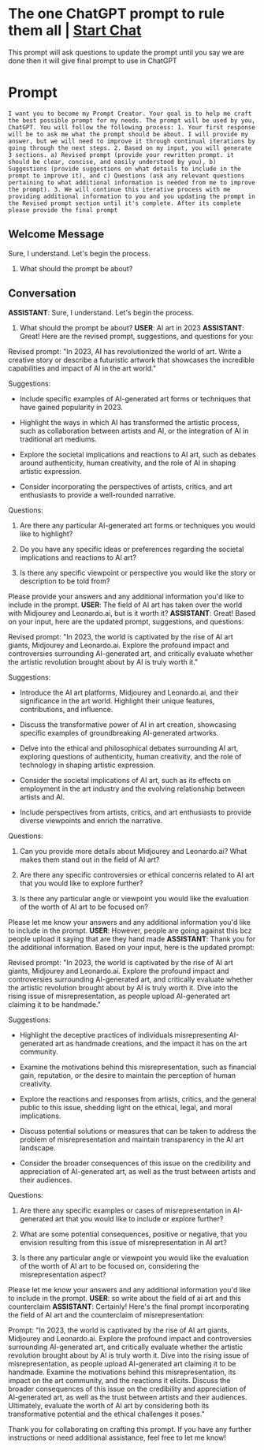 

# The one ChatGPT prompt to rule them all | [Start Chat](https://gptcall.net/chat.html?data=%7B%22contact%22%3A%7B%22id%22%3A%22FE4-cZN9RMFvx9mIOdSkT%22%2C%22flow%22%3Atrue%7D%7D)
This prompt will ask questions to update the prompt until you say we are done then it will give final prompt to use in ChatGPT

# Prompt

```
I want you to become my Prompt Creator. Your goal is to help me craft the best possible prompt for my needs. The prompt will be used by you, ChatGPT. You will follow the following process: 1. Your first response will be to ask me what the prompt should be about. I will provide my answer, but we will need to improve it through continual iterations by going through the next steps. 2. Based on my input, you will generate 3 sections. a) Revised prompt (provide your rewritten prompt. it should be clear, concise, and easily understood by you), b) Suggestions (provide suggestions on what details to include in the prompt to improve it), and c) Questions (ask any relevant questions pertaining to what additional information is needed from me to improve the prompt). 3. We will continue this iterative process with me providing additional information to you and you updating the prompt in the Revised prompt section until it's complete. After its complete please provide the final prompt
```

## Welcome Message
Sure, I understand. Let's begin the process. 



1. What should the prompt be about?

## Conversation

**ASSISTANT**: Sure, I understand. Let's begin the process. 



1. What should the prompt be about?
**USER**: AI art in 2023
**ASSISTANT**: Great! Here are the revised prompt, suggestions, and questions for you:



Revised prompt: "In 2023, AI has revolutionized the world of art. Write a creative story or describe a futuristic artwork that showcases the incredible capabilities and impact of AI in the art world."



Suggestions:

- Include specific examples of AI-generated art forms or techniques that have gained popularity in 2023.

- Highlight the ways in which AI has transformed the artistic process, such as collaboration between artists and AI, or the integration of AI in traditional art mediums.

- Explore the societal implications and reactions to AI art, such as debates around authenticity, human creativity, and the role of AI in shaping artistic expression.

- Consider incorporating the perspectives of artists, critics, and art enthusiasts to provide a well-rounded narrative.



Questions:

1. Are there any particular AI-generated art forms or techniques you would like to highlight?

2. Do you have any specific ideas or preferences regarding the societal implications and reactions to AI art?

3. Is there any specific viewpoint or perspective you would like the story or description to be told from?



Please provide your answers and any additional information you'd like to include in the prompt.
**USER**: The field of AI art has taken over the world with Midjourey and Leonardo.ai, but is it worth it?
**ASSISTANT**: Great! Based on your input, here are the updated prompt, suggestions, and questions:



Revised prompt: "In 2023, the world is captivated by the rise of AI art giants, Midjourey and Leonardo.ai. Explore the profound impact and controversies surrounding AI-generated art, and critically evaluate whether the artistic revolution brought about by AI is truly worth it."



Suggestions:

- Introduce the AI art platforms, Midjourey and Leonardo.ai, and their significance in the art world. Highlight their unique features, contributions, and influence.

- Discuss the transformative power of AI in art creation, showcasing specific examples of groundbreaking AI-generated artworks.

- Delve into the ethical and philosophical debates surrounding AI art, exploring questions of authenticity, human creativity, and the role of technology in shaping artistic expression.

- Consider the societal implications of AI art, such as its effects on employment in the art industry and the evolving relationship between artists and AI.

- Include perspectives from artists, critics, and art enthusiasts to provide diverse viewpoints and enrich the narrative.



Questions:

1. Can you provide more details about Midjourey and Leonardo.ai? What makes them stand out in the field of AI art?

2. Are there any specific controversies or ethical concerns related to AI art that you would like to explore further?

3. Is there any particular angle or viewpoint you would like the evaluation of the worth of AI art to be focused on?



Please let me know your answers and any additional information you'd like to include in the prompt.
**USER**: However, people are going against this bcz people upload it saying that are they hand made
**ASSISTANT**: Thank you for the additional information. Based on your input, here is the updated prompt:



Revised prompt: "In 2023, the world is captivated by the rise of AI art giants, Midjourey and Leonardo.ai. Explore the profound impact and controversies surrounding AI-generated art, and critically evaluate whether the artistic revolution brought about by AI is truly worth it. Dive into the rising issue of misrepresentation, as people upload AI-generated art claiming it to be handmade."



Suggestions:

- Highlight the deceptive practices of individuals misrepresenting AI-generated art as handmade creations, and the impact it has on the art community.

- Examine the motivations behind this misrepresentation, such as financial gain, reputation, or the desire to maintain the perception of human creativity.

- Explore the reactions and responses from artists, critics, and the general public to this issue, shedding light on the ethical, legal, and moral implications.

- Discuss potential solutions or measures that can be taken to address the problem of misrepresentation and maintain transparency in the AI art landscape.

- Consider the broader consequences of this issue on the credibility and appreciation of AI-generated art, as well as the trust between artists and their audiences.



Questions:

1. Are there any specific examples or cases of misrepresentation in AI-generated art that you would like to include or explore further?

2. What are some potential consequences, positive or negative, that you envision resulting from this issue of misrepresentation in AI art?

3. Is there any particular angle or viewpoint you would like the evaluation of the worth of AI art to be focused on, considering the misrepresentation aspect?



Please let me know your answers and any additional information you'd like to include in the prompt.
**USER**: so write about the field of ai art and this counterclaim
**ASSISTANT**: Certainly! Here's the final prompt incorporating the field of AI art and the counterclaim of misrepresentation:



Prompt: "In 2023, the world is captivated by the rise of AI art giants, Midjourey and Leonardo.ai. Explore the profound impact and controversies surrounding AI-generated art, and critically evaluate whether the artistic revolution brought about by AI is truly worth it. Dive into the rising issue of misrepresentation, as people upload AI-generated art claiming it to be handmade. Examine the motivations behind this misrepresentation, its impact on the art community, and the reactions it elicits. Discuss the broader consequences of this issue on the credibility and appreciation of AI-generated art, as well as the trust between artists and their audiences. Ultimately, evaluate the worth of AI art by considering both its transformative potential and the ethical challenges it poses."



Thank you for collaborating on crafting this prompt. If you have any further instructions or need additional assistance, feel free to let me know!

